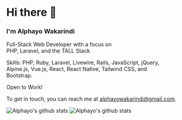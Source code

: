 # Hi there 👋
### I'm Alphayo Wakarindi

Full-Stack Web Developer with a focus on <br> 
PHP, Laravel, and the TALL Stack<br> 

Skills: PHP, Ruby, Laravel, Livewire, Rails, JavaScript, jQuery, <br>
Alpine.js, Vue.js, React, React Native, Tailwind CSS, and <br>
Bootstrap.

Open to Work!

To get in touch, you can reach me at alphayowakarindi@gmail.com.


![Alphayo's github stats](https://github-readme-stats.vercel.app/api?username=alphayowakarindi&show_icons=true&theme=dark)
![Alphayo's github stats](https://github-readme-stats.vercel.app/api/top-langs/?username=alphayowakarindi&theme=dark&layout=compact)




















<!--
**alphayowakarindi/alphayowakarindi** is a ✨ _special_ ✨ repository because its `README.md` (this file) appears on your GitHub profile.




















Here are some ideas to get you started:

- 🔭 I’m currently working on ...
- 🌱 I’m currently learning ...
- 👯 I’m looking to collaborate on ...
- 🤔 I’m looking for help with ...
- 💬 Ask me about ...
- 📫 How to reach me: ...
- 😄 Pronouns: ...
- ⚡ Fun fact: ...
-->
